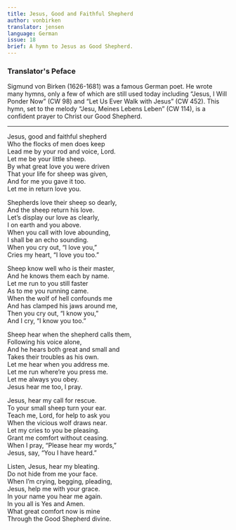 ```yaml
---
title: Jesus, Good and Faithful Shepherd
author: vonbirken
translator: jensen
language: German
issue: 18
brief: A hymn to Jesus as Good Shepherd.
---
```


### Translator's Peface

Sigmund von Birken (1626-1681) was a famous German poet. He wrote many hymns, only a few of which are still used today including “Jesus, I Will Ponder Now” (CW 98) and “Let Us Ever Walk with Jesus” (CW 452).  This hymn, set to the melody “Jesu, Meines Lebens Leben” (CW 114), is a confident prayer to Christ our Good Shepherd.

<hr>

Jesus, good and faithful shepherd  
Who the flocks of men does keep  
Lead me by your rod and voice, Lord.  
Let me be your little sheep.  
By what great love you were driven  
That your life for sheep was given,  
And for me you gave it too.  
Let me in return love you.  

Shepherds love their sheep so dearly,  
And the sheep return his love.  
Let’s display our love as clearly,  
I on earth and you above.  
When you call with love abounding,  
I shall be an echo sounding.  
When you cry out, “I love you,”  
Cries my heart, “I love you too.”  

Sheep know well who is their master,  
And he knows them each by name.  
Let me run to you still faster  
As to me you running came.  
When the wolf of hell confounds me  
And has clamped his jaws around me,  
Then you cry out, “I know you,”  
And I cry, “I know you too.”  

Sheep hear when the shepherd calls them,  
Following his voice alone,  
And he hears both great and small and  
Takes their troubles as his own.  
Let me hear when you address me.  
Let me run where’re you press me.  
Let me always you obey.  
Jesus hear me too, I pray.  

Jesus, hear my call for rescue.  
To your small sheep turn your ear.  
Teach me, Lord, for help to ask you  
When the vicious wolf draws near.  
Let my cries to you be pleasing.  
Grant me comfort without ceasing.  
When I pray, “Please hear my words,”  
Jesus, say, “You I have heard.”  

Listen, Jesus, hear my bleating.  
Do not hide from me your face.  
When I’m crying, begging, pleading,  
Jesus, help me with your grace.  
In your name you hear me again.  
In you all is Yes and Amen.  
What great comfort now is mine  
Through the Good Shepherd divine. 